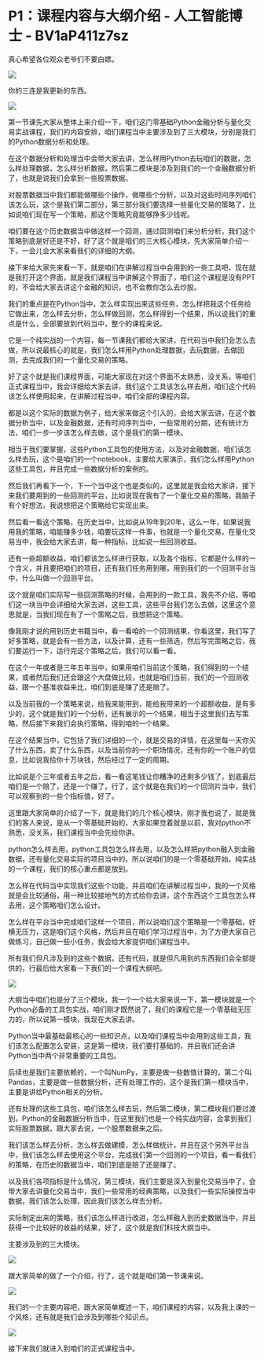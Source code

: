 # P1：课程内容与大纲介绍 - 人工智能博士 - BV1aP411z7sz

真心希望各位观众老爷们不要白嫖。

![](img/3b132110b6cde9d24d680706aeeaa07f_1.png)

你的三连是我更新的东西。

![](img/3b132110b6cde9d24d680706aeeaa07f_3.png)

第一节课先大家从整体上来介绍一下，咱们这门零基础Python金融分析与量化交易实战课程，我们的内容安排，咱们课程当中主要涉及到了三大模块，分别是我们的Python数据分析和处理。

在这个数据分析和处理当中会带大家去讲，怎么样用Python去玩咱们的数据，怎么样处理数据，怎么样分析数据，然后第二模块是涉及到我们的一个金融数据分析了，也就是说我们会拿到一些股票数据。

对股票数据当中我们都能做哪些个操作，做哪些个分析，以及对这些时间序列咱们该怎么玩，这个是我们第二部分，第三部分我们要选择一些量化交易的策略了，比如说咱们现在写一个策略，那这个策略究竟能够挣多少钱呢。

咱们要在这个历史数据当中做这样一个回测，通过回测咱们来分析分析，我们这个策略到底是好还是不好，好了这个就是咱们的三大核心模块，先大家简单介绍一下，一会儿会大家来看我们的详细的大纲。

接下来给大家先来看一下，就是咱们在讲解过程当中会用到的一些工具吧，现在就是我打开这个界面，就是我们课程当中讲解这个界面了，咱们这个课程是没有PPT的，不会给大家去讲这个金融的知识，也不会教你怎么去炒股。

我们的重点是在Python当中，怎么样实现出来这些任务，怎么样把我这个任务给它做出来，怎么样去分析，怎么样做回测，怎么样得到一个结果，所以说我们的重点是什么，全部要放到代码当中，整个的课程来说。

它是一个纯实战的一个内容，每一节课我们都给大家讲，在代码当中我们会怎么去做，所以说最核心的就是，我们怎么样用Python处理数据，去玩数据，去做回测，去完成我们的一个量化交易的策略。

好了这个就是我们课程界面，可能大家现在对这个界面不太熟悉，没关系，等咱们正式课程当中，我会详细给大家去讲，我们这个工具该怎么样去用，咱们这个代码该怎么样使用起来，在讲解过程当中，咱们全部的课程内容。

都是以这个实际的数据为例子，给大家来做这个引入的，会给大家去讲，在这个数据分析当中，以及金融数据，还有时间序列当中，一些常用的分期，还有统计方法，咱们一步一步该怎么样去做，这个是我们的第一模块。

相当于我们要掌握，这些Python工具包的使用方法，以及对金融数据，咱们该怎么样去玩，这个是咱们的一个notebook，主要给大家演示，我们怎么样用Python这些工具包，并且完成一些数据分析的案例的。

然后我们再看下一个，下一个当中这个也是类似的，这里就是我会给大家讲，接下来我们要用到的一些回测的平台，比如说现在我有了一个量化交易的策略，我脑子有个好想法，我说想把这个策略给它实现出来。

然后看一看这个策略，在历史当中，比如说从19年到20年，这么一年，如果说我用我的策略，咱能赚多少钱，咱要玩这样一件事，也就是一个量化交易，在量化交易当中，我会给大家去讲，每一种指标，比如说一些回测收益。

还有一些超额收益，咱们都该怎么样进行获取，以及各个指标，它都是什么样的一个含义，并且要把咱们的项目，还有我们任务用到哪，用到我们的一个回测平台当中，什么叫做一个回测平台。

这个就是咱们实际写一些回测策略的时候，会用到的一款工具，我先不介绍，等咱们这一块当中会详细给大家去讲，这些工具，这些平台我们怎么去做，这里这个意思就是，当我们现在有了一个策略之后，我想把这个策略。

像我刚才说的用到历史书籍当中，看一看咱的一个回测结果，你看这里，我们写了好多策略，就是会有一些方法，以及计算，还有一些筛选，然后写完策略之后，我们要运行一下，运行完这个策略之后，我们可以看一看。

在这个一年或者是三年五年当中，如果用咱们当前这个策略，我们得到的一个结果，或者然后我们还会跟这个大盘做比较，也就是咱们当前，我们的一个回测收益，跟一个基准收益来比，咱们到底是赚了还是赔了。

以及当前我的一个策略来说，给我来能带到，能给我带来的一个超额收益，是有多少的，这个就是我们的一个分析，还有展示的一个结果，相当于这里我们去写策略，然后接下来我们会执行策略，得到咱的一个结果。

在这个结果当中，它包括了我们详细的一个，就是交易的详情，在这里每一天你买了什么东西，卖了什么东西，以及当前你的一个职场情况，还有你的一个账户的信息，比如说我给你十万块钱，然后经过了一定的周期。

比如说是个三年或者五年之后，看一看这笔钱让你糟净的还剩多少钱了，到底最后咱们是一个赔了，还是一个赚了，行了，这个就是在我们的一个回测片当中，我们可以观察到的一些个指标值，好了。

这里跟大家简单的介绍了一下，就是我们的几个核心模块，刚才我也说了，就是我们的客人来说，是从一个零基础开始的，大家如果觉着就是以前，我对python不熟悉，没关系，我们课程当中会先给你讲。

python怎么样去用，python工具包怎么样去用，以及怎么样把python融入到金融数据，还有量化交易实际的项目当中的，所以说咱们的是一个零基础开始，纯实战的一个课程，我们的核心重点都是放到。

怎么样在代码当中实现我们这些个功能，并且咱们在讲解过程当中，我的一个风格就是会比较通俗，用一种比较接地气的方式给你去讲，这个东西这个工具包怎么样去用，这个策略咱们怎么设计。

怎么样在平台当中完成咱们这样一个项目，所以说咱们这个策略是一个零基础，好横无压力，这是咱们这个风格，然后并且在咱们学习过程当中，为了方便大家自己做练习，自己做一些小任务，我会给大家提供咱们课程当中。

所有我们但凡涉及到的这些个数据，还有代码，就是但凡用到的东西我们会全部提供的，行最后给大家看一下我们的一个课程大纲吧。

![](img/3b132110b6cde9d24d680706aeeaa07f_5.png)

大纲当中咱们也是分了三个模块，我一个一个给大家来说一下，第一模块就是一个Python必备的工具包实战，咱们刚才既然说了，我们的课程它是一个零基础无压力的，所以说第一模块，我现在大家去讲。

Python当中最基础最核心的一些知识点，以及咱们课程当中会用到这些工具，我们该怎么配置怎么安装，这是第一模块，我们要打基础的，并且我们还会讲Python当中两个非常重要的工具包。

后续也是我们主要依赖的，一个叫NumPy，主要是做一些数值计算的，第二个叫Pandas，主要是做一些数据分析，还有处理工作的，这个是我们第一模块当中，主要是讲给Python相关的分析。

还有处理的这些工具包，咱们该怎么样去玩，然后第二模块，第二模块我们要过渡到，Python的金融数据分析当中，在这里我们也是一个纯实战内容，会拿到我们实际股票数据，跟大家去说，一个股票数据来之后。

我们该怎么样去分析，怎么样去做建模，怎么样做统计，并且在这个另外平台当中，我们该怎么样去使用这个平台，完成我们第一个回测的一个项目，看一看我们的策略，在历史的数据当中，咱们到底是赔了还是赚了。

以及我们各项指标是什么情况，第三模块，我们主要是深入到量化交易当中了，会带大家去讲量化交易当中，我们一些常用的经典策略，以及我们一些实际操控当中数据，我们该怎么处理，因此我们该怎么样去分析。

实际制定出来的策略，我们该怎么样进行改进，怎么样融入到历史数据当中，并且获得一个比较好的收益的结果，好了，这个就是我们科技大纲当中。

主要涉及到的三大模块。

![](img/3b132110b6cde9d24d680706aeeaa07f_7.png)

跟大家简单的做了一个介绍，行了，这个就是咱们第一节课来说。

![](img/3b132110b6cde9d24d680706aeeaa07f_9.png)

我们的一个主要内容吧，跟大家简单概述一下，咱们课程的内容，以及我上课的一个风格，还有就是我们会涉及到哪些个知识点。

![](img/3b132110b6cde9d24d680706aeeaa07f_11.png)

接下来我们就进入到咱们的正式课程当中。